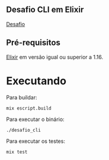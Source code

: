 ## Desafio CLI em Elixir

[Desafio](https://github.com/appcumbuca/desafios/blob/master/desafio-back-end-pleno.md)

## Pré-requisitos

[Elixir](https://elixir-lang.org/install.html)
em versão igual ou superior a 1.16.


# Executando

Para buildar:
```
mix escript.build
```

Para executar o binário:
```
./desafio_cli
```

Para executar os testes:
```
mix test
```
